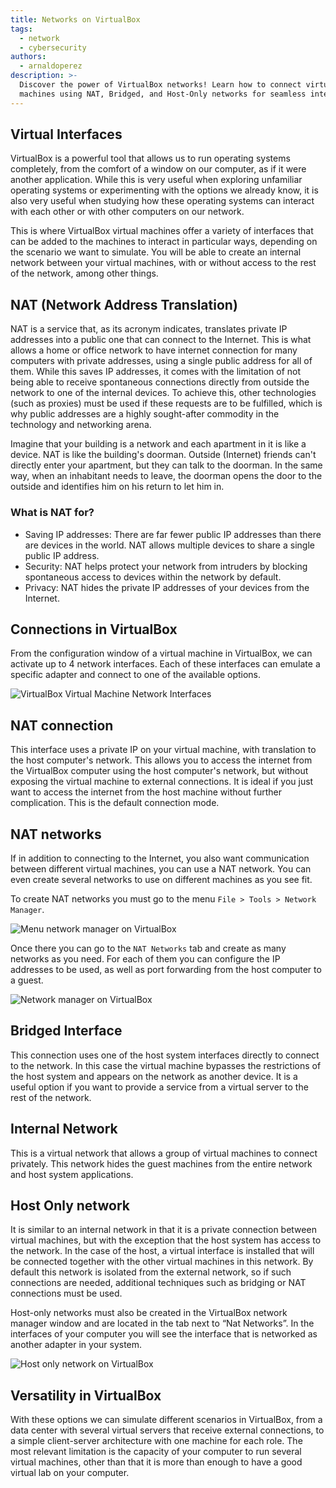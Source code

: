 ```yaml
---
title: Networks on VirtualBox
tags:
  - network
  - cybersecurity
authors:
  - arnaldoperez
description: >-
  Discover the power of VirtualBox networks! Learn how to connect virtual
  machines using NAT, Bridged, and Host-Only networks for seamless interaction.
---
```

## Virtual Interfaces

VirtualBox is a powerful tool that allows us to run operating systems completely, from the comfort of a window on our computer, as if it were another application. While this is very useful when exploring unfamiliar operating systems or experimenting with the options we already know, it is also very useful when studying how these operating systems can interact with each other or with other computers on our network.

This is where VirtualBox virtual machines offer a variety of interfaces that can be added to the machines to interact in particular ways, depending on the scenario we want to simulate. You will be able to create an internal network between your virtual machines, with or without access to the rest of the network, among other things.

## NAT (Network Address Translation)

NAT is a service that, as its acronym indicates, translates private IP addresses into a public one that can connect to the Internet. This is what allows a home or office network to have internet connection for many computers with private addresses, using a single public address for all of them. While this saves IP addresses, it comes with the limitation of not being able to receive spontaneous connections directly from outside the network to one of the internal devices. To achieve this, other technologies (such as proxies) must be used if these requests are to be fulfilled, which is why public addresses are a highly sought-after commodity in the technology and networking arena.

Imagine that your building is a network and each apartment in it is like a device. NAT is like the building's doorman. Outside (Internet) friends can't directly enter your apartment, but they can talk to the doorman. In the same way, when an inhabitant needs to leave, the doorman opens the door to the outside and identifies him on his return to let him in.

### What is NAT for?

- Saving IP addresses: There are far fewer public IP addresses than there are devices in the world. NAT allows multiple devices to share a single public IP address.
- Security: NAT helps protect your network from intruders by blocking spontaneous access to devices within the network by default.
- Privacy: NAT hides the private IP addresses of your devices from the Internet.

## Connections in VirtualBox

From the configuration window of a virtual machine in VirtualBox, we can activate up to 4 network interfaces. Each of these interfaces can emulate a specific adapter and connect to one of the available options.

![VirtualBox Virtual Machine Network Interfaces](https://raw.githubusercontent.com/4GeeksAcademy/cybersecurity-syllabus/main/assets/vbox-network-interfaces.png)

## NAT connection

This interface uses a private IP on your virtual machine, with translation to the host computer's network. This allows you to access the internet from the VirtualBox computer using the host computer's network, but without exposing the virtual machine to external connections. It is ideal if you just want to access the internet from the host machine without further complication. This is the default connection mode.

## NAT networks

If in addition to connecting to the Internet, you also want communication between different virtual machines, you can use a NAT network. You can even create several networks to use on different machines as you see fit.

To create NAT networks you must go to the menu `File > Tools > Network Manager`.

![Menu network manager on VirtualBox](https://raw.githubusercontent.com/4GeeksAcademy/cybersecurity-syllabus/main/assets/vb-menu-virtual-media.png)

Once there you can go to the `NAT Networks` tab and create as many networks as you need. For each of them you can configure the IP addresses to be used, as well as port forwarding from the host computer to a guest.

![Network manager on VirtualBox](https://raw.githubusercontent.com/4GeeksAcademy/cybersecurity-syllabus/main/assets/vbox-network-manager.png)

## Bridged Interface

This connection uses one of the host system interfaces directly to connect to the network. In this case the virtual machine bypasses the restrictions of the host system and appears on the network as another device. It is a useful option if you want to provide a service from a virtual server to the rest of the network.

## Internal Network

This is a virtual network that allows a group of virtual machines to connect privately. This network hides the guest machines from the entire network and host system applications.

## Host Only network

It is similar to an internal network in that it is a private connection between virtual machines, but with the exception that the host system has access to the network. In the case of the host, a virtual interface is installed that will be connected together with the other virtual machines in this network. By default this network is isolated from the external network, so if such connections are needed, additional techniques such as bridging or NAT connections must be used.

Host-only networks must also be created in the VirtualBox network manager window and are located in the tab next to “Nat Networks”. In the interfaces of your computer you will see the interface that is networked as another adapter in your system.

![Host only network on VirtualBox](https://raw.githubusercontent.com/4GeeksAcademy/cybersecurity-syllabus/main/assets/vbox-host-only-network-adapter.png)

## Versatility in VirtualBox

With these options we can simulate different scenarios in VirtualBox, from a data center with several virtual servers that receive external connections, to a simple client-server architecture with one machine for each role. The most relevant limitation is the capacity of your computer to run several virtual machines, other than that it is more than enough to have a good virtual lab on your computer.
